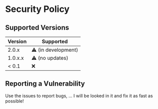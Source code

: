 # Security Policy

## Supported Versions

| Version | Supported                           |
| ------- | ----------------------------------- |
| 2.0.x   | :warning: (in development)          |
| 1.0.x.x | :warning: (no updates)              |
| < 0.1   | :x:                                 |

## Reporting a Vulnerability

Use the issues to report bugs, ...
I will be looked in it and fix it as fast as possible!
